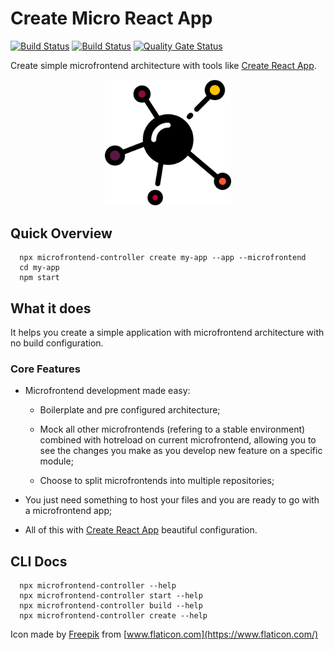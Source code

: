 # Create Micro React App

[![Build Status](https://travis-ci.com/matheusmr13/create-microfrontend-react-app.svg?branch=master)](https://travis-ci.com/matheusmr13/create-microfrontend-react-app)
[![Build Status](https://dev.azure.com/matheusmr13/create-microfrontend-react-app/_apis/build/status/matheusmr13.create-microfrontend-react-app?branchName=master)](https://dev.azure.com/matheusmr13/create-microfrontend-react-app/_build/latest?definitionId=2&branchName=master)
[![Quality Gate Status](https://sonarcloud.io/api/project_badges/measure?project=matheusmr13_create-microfrontend-react-app&metric=alert_status)](https://sonarcloud.io/dashboard?id=matheusmr13_create-microfrontend-react-app)

Create simple microfrontend architecture with tools like [Create React App](https://github.com/facebook/create-react-app).

<p align="center">
  <img src="icon.svg" width="40%">
</p>

## Quick Overview

```
  npx microfrontend-controller create my-app --app --microfrontend
  cd my-app
  npm start
```

## What it does

It helps you create a simple application with microfrontend architecture with no build configuration.

### Core Features

- Microfrontend development made easy:

  - Boilerplate and pre configured architecture;

  - Mock all other microfrontends (refering to a stable environment) combined with hotreload on current microfrontend, allowing you to see the changes you make as you develop new feature on a specific module;

  - Choose to split microfrontends into multiple repositories;

- You just need something to host your files and you are ready to go with a microfrontend app;

- All of this with [Create React App](https://github.com/facebook/create-react-app) beautiful configuration.

## CLI Docs

```
  npx microfrontend-controller --help
  npx microfrontend-controller start --help
  npx microfrontend-controller build --help
  npx microfrontend-controller create --help
```

Icon made by [Freepik](https://www.flaticon.com/authors/freepik) from [www.flaticon.com](https://www.flaticon.com/)
